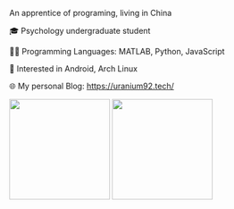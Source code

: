 An apprentice of programing, living in China

🎓 Psychology undergraduate student

👩‍💻 Programming Languages: MATLAB, Python, JavaScript

🐧 Interested in Android, Arch Linux

🌐 My personal Blog: https://uranium92.tech/

<p>
  <img height="180em" src="https://github-readme-stats.vercel.app/api?username=SherlockChiang&show_icons=true&include_all_commits=true&count_private=true&theme=transparent&hide_border=true" />
  <img height="180em" src="https://github-readme-stats.vercel.app/api/top-langs/?username=SherlockChiang&layout=compact&theme=transparent&hide_border=true"/>
</p>
